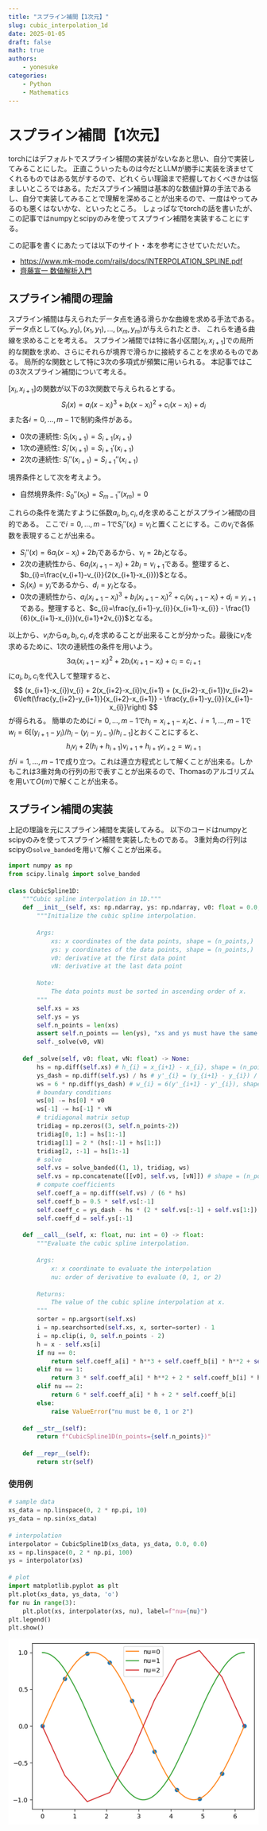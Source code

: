 ```yaml
---
title: "スプライン補間【1次元】"
slug: cubic_interpolation_1d
date: 2025-01-05
draft: false
math: true
authors:
    - yonesuke
categories:
    - Python
    - Mathematics
---
```


# スプライン補間【1次元】

torchにはデフォルトでスプライン補間の実装がないなあと思い、自分で実装してみることにした。
正直こういったものは今だとLLMが勝手に実装を済ませてくれるものではある気がするので、どれくらい理論まで把握しておくべきかは悩ましいところではある。ただスプライン補間は基本的な数値計算の手法であるし、自分で実装してみることで理解を深めることが出来るので、一度はやってみるのも悪くはないかな、といったところ。
しょっぱなでtorchの話を書いたが、この記事ではnumpyとscipyのみを使ってスプライン補間を実装することにする。

<!-- more -->

この記事を書くにあたっては以下のサイト・本を参考にさせていただいた。

* https://www.mk-mode.com/rails/docs/INTERPOLATION_SPLINE.pdf
* [齊藤宣一 数値解析入門](https://www.utp.or.jp/book/b306462.html)

## スプライン補間の理論

スプライン補間は与えられたデータ点を通る滑らかな曲線を求める手法である。
データ点として$(x_{0}, y_{0}), (x_{1}, y_{1}), ..., (x_{m}, y_{m})$が与えられたとき、
これらを通る曲線を求めることを考える。
スプライン補間では特に各小区間$[x_{i}, x_{i+1}]$での局所的な関数を求め、さらにそれらが境界で滑らかに接続することを求めるものである。
局所的な関数として特に3次の多項式が頻繁に用いられる。
本記事ではこの3次スプライン補間について考える。

$[x_{i}, x_{i+1}]$の関数が以下の3次関数で与えられるとする。
$$
S_{i}(x) = a_{i}(x-x_{i})^{3} + b_{i}(x-x_{i})^{2} + c_{i}(x-x_{i}) + d_{i}
$$
また各$i=0,...,m-1$で制約条件がある。

* 0次の連続性: $S_{i}(x_{i+1}) = S_{i+1}(x_{i+1})$
* 1次の連続性: $S_{i}'(x_{i+1}) = S_{i+1}'(x_{i+1})$
* 2次の連続性: $S_{i}''(x_{i+1}) = S_{i+1}''(x_{i+1})$

境界条件として次を考えよう。

* 自然境界条件: $S_{0}''(x_{0}) = S_{m-1}''(x_{m}) = 0$

これらの条件を満たすように係数$a_{i}, b_{i}, c_{i}, d_{i}$を求めることがスプライン補間の目的である。
ここで$i=0,...,m-1$で$S_{i}''(x_{i})=v_{i}$と置くことにする。この$v_{i}$で各係数を表現することが出来る。

* $S_{i}''(x)=6a_{i}(x-x_{i}) + 2b_{i}$であるから、$v_{i}=2b_{i}$となる。
* 2次の連続性から、$6a_{i}(x_{i+1}-x_{i})+2b_{i}=v_{i+1}$である。整理すると、$b_{i}=\frac{v_{i+1}-v_{i}}{2(x_{i+1}-x_{i})}$となる。
* $S_{i}(x_{i})=y_{i}$であるから、$d_{i}=y_{i}$となる。
* 0次の連続性から、$a_{i}(x_{i+1}-x_{i})^{3} + b_{i}(x_{i+1}-x_{i})^{2} + c_{i}(x_{i+1}-x_{i}) + d_{i}=y_{i+1}$である。整理すると、$c_{i}=\frac{y_{i+1}-y_{i}}{x_{i+1}-x_{i}} - \frac{1}{6}(x_{i+1}-x_{i})(v_{i+1}+2v_{i})$となる。

以上から、$v_{i}$から$a_{i}, b_{i}, c_{i}, d_{i}$を求めることが出来ることが分かった。最後に$v_{i}$を求めるために、1次の連続性の条件を用いよう。
$$
3a_{i}(x_{i+1}-x_{i})^{2} + 2b_{i}(x_{i+1}-x_{i}) + c_{i} = c_{i+1}
$$
に$a_{i},b_{i},c_{i}$を代入して整理すると、
$$
(x_{i+1}-x_{i})v_{i} + 2(x_{i+2}-x_{i})v_{i+1} + (x_{i+2}-x_{i+1})v_{i+2}= 6\left(\frac{y_{i+2}-y_{i+1}}{x_{i+2}-x_{i+1}} - \frac{y_{i+1}-y_{i}}{x_{i+1}-x_{i}}\right)
$$
が得られる。
簡単のために$i=0,...,m-1$で$h_{i}=x_{i+1}-x_{i}$と、$i=1,...,m-1$で$w_{i}=6\left[(y_{i+1}-y_{i})/h_{i}-(y_{i}-y_{i-1})/h_{i-1}\right]$とおくことにすると、
$$
h_{i}v_{i} + 2(h_{i}+h_{i+1})v_{i+1} + h_{i+1}v_{i+2} = w_{i+1}
$$
が$i=1,...,m-1$で成り立つ。これは連立方程式として解くことが出来る。しかもこれは3重対角の行列の形で表すことが出来るので、Thomasのアルゴリズムを用いて$O(m)$で解くことが出来る。

## スプライン補間の実装

上記の理論を元にスプライン補間を実装してみる。
以下のコードはnumpyとscipyのみを使ってスプライン補間を実装したものである。
3重対角の行列はscipyの`solve_banded`を用いて解くことが出来る。

```python
import numpy as np
from scipy.linalg import solve_banded

class CubicSpline1D:
    """Cubic spline interpolation in 1D."""
    def __init__(self, xs: np.ndarray, ys: np.ndarray, v0: float = 0.0, vN: float = 0.0) -> None:
        """Initialize the cubic spline interpolation.
        
        Args:
            xs: x coordinates of the data points, shape = (n_points,)
            ys: y coordinates of the data points, shape = (n_points,)
            v0: derivative at the first data point
            vN: derivative at the last data point
            
        Note:
            The data points must be sorted in ascending order of x.
        """
        self.xs = xs
        self.ys = ys
        self.n_points = len(xs)
        assert self.n_points == len(ys), "xs and ys must have the same length"
        self._solve(v0, vN)
    
    def _solve(self, v0: float, vN: float) -> None:
        hs = np.diff(self.xs) # h_{i} = x_{i+1} - x_{i}, shape = (n_points - 1,)
        ys_dash = np.diff(self.ys) / hs # y'_{i} = (y_{i+1} - y_{i}) / h_{i}, shape = (n_points - 1,)
        ws = 6 * np.diff(ys_dash) # w_{i} = 6(y'_{i+1} - y'_{i}), shape = (n_points - 2,)
        # boundary conditions
        ws[0] -= hs[0] * v0
        ws[-1] -= hs[-1] * vN
        # tridiagonal matrix setup
        tridiag = np.zeros((3, self.n_points-2))
        tridiag[0, 1:] = hs[1:-1]
        tridiag[1] = 2 * (hs[:-1] + hs[1:])
        tridiag[2, :-1] = hs[1:-1]
        # solve
        self.vs = solve_banded((1, 1), tridiag, ws)
        self.vs = np.concatenate([[v0], self.vs, [vN]]) # shape = (n_points,)
        # compute coefficients
        self.coeff_a = np.diff(self.vs) / (6 * hs)
        self.coeff_b = 0.5 * self.vs[:-1]
        self.coeff_c = ys_dash - hs * (2 * self.vs[:-1] + self.vs[1:]) / 6
        self.coeff_d = self.ys[:-1]
    
    def __call__(self, x: float, nu: int = 0) -> float:
        """Evaluate the cubic spline interpolation.
        
        Args:
            x: x coordinate to evaluate the interpolation
            nu: order of derivative to evaluate (0, 1, or 2)
            
        Returns:
            The value of the cubic spline interpolation at x.
        """
        sorter = np.argsort(self.xs)
        i = np.searchsorted(self.xs, x, sorter=sorter) - 1
        i = np.clip(i, 0, self.n_points - 2)
        h = x - self.xs[i]
        if nu == 0:
            return self.coeff_a[i] * h**3 + self.coeff_b[i] * h**2 + self.coeff_c[i] * h + self.coeff_d[i]
        elif nu == 1:
            return 3 * self.coeff_a[i] * h**2 + 2 * self.coeff_b[i] * h + self.coeff_c[i]
        elif nu == 2:
            return 6 * self.coeff_a[i] * h + 2 * self.coeff_b[i]
        else:
            raise ValueError("nu must be 0, 1 or 2")
    
    def __str__(self):
        return f"CubicSpline1D(n_points={self.n_points})"
    
    def __repr__(self):
        return str(self)
```

### 使用例

```python
# sample data
xs_data = np.linspace(0, 2 * np.pi, 10)
ys_data = np.sin(xs_data)

# interpolation
interpolator = CubicSpline1D(xs_data, ys_data, 0.0, 0.0)
xs = np.linspace(0, 2 * np.pi, 100)
ys = interpolator(xs)

# plot
import matplotlib.pyplot as plt
plt.plot(xs_data, ys_data, 'o')
for nu in range(3):
    plt.plot(xs, interpolator(xs, nu), label=f"nu={nu}")
plt.legend()
plt.show()
```

![alt text](image.png)

